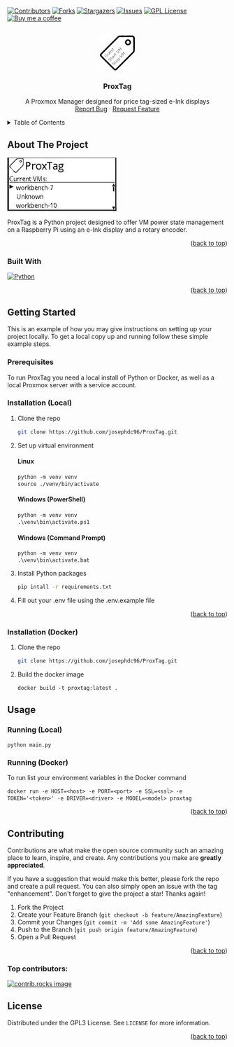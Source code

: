 <!-- Improved compatibility of back to top link: See: https://github.com/othneildrew/Best-README-Template/pull/73 -->
<a id="readme-top"></a>
<!--
*** Thanks for checking out the Best-README-Template. If you have a suggestion
*** that would make this better, please fork the repo and create a pull request
*** or simply open an issue with the tag "enhancement".
*** Don't forget to give the project a star!
*** Thanks again! Now go create something AMAZING! :D
-->



<!-- PROJECT SHIELDS -->
<!--
*** I'm using markdown "reference style" links for readability.
*** Reference links are enclosed in brackets [ ] instead of parentheses ( ).
*** See the bottom of this document for the declaration of the reference variables
*** for contributors-url, forks-url, etc. This is an optional, concise syntax you may use.
*** https://www.markdownguide.org/basic-syntax/#reference-style-links
-->
[![Contributors][contributors-shield]][contributors-url]
[![Forks][forks-shield]][forks-url]
[![Stargazers][stars-shield]][stars-url]
[![Issues][issues-shield]][issues-url]
[![GPL License][license-shield]][license-url]
[![Buy me a coffee][coffee-shield]][coffee-url]



<!-- PROJECT LOGO -->
<br />
<div align="center">
  <a href="https://github.com/josephdc96/PMManager">
    <img src="images/ProxTag.png" alt="Logo" width="80" height="80">
  </a>

<h3 align="center">ProxTag</h3>

  <p align="center">
    A Proxmox Manager designed for price tag-sized e-Ink displays
    <br />
    <!--<a href="https://github.com/josephdc96/PMManager"><strong>Explore the docs »</strong></a>
    <br />-->
    <a href="https://github.com/josephdc96/PMManager/issues/new?labels=bug&template=bug-report---.md">Report Bug</a>
    ·
    <a href="https://github.com/josephdc96/PMManager/issues/new?labels=enhancement&template=feature-request---.md">Request Feature</a>
  </p>
</div>



<!-- TABLE OF CONTENTS -->
<details>
  <summary>Table of Contents</summary>
  <ol>
    <li>
      <a href="#about-the-project">About The Project</a>
      <ul>
        <li><a href="#built-with">Built With</a></li>
      </ul>
    </li>
    <li>
      <a href="#getting-started">Getting Started</a>
      <ul>
        <li><a href="#prerequisites">Prerequisites</a></li>
        <li><a href="#installation">Installation (Local)</a></li>
        <li><a href="#installation">Installation (Docker)</a></li>
      </ul>
    </li>
    <li><a href="#usage">Usage</a></li>
    <li><a href="#contributing">Contributing</a></li>
    <li><a href="#license">License</a></li>
    <li><a href="#contact">Contact</a></li>
  </ol>
</details>



<!-- ABOUT THE PROJECT -->
## About The Project

<a href="https://github.com/josephdc96/PMManager">
    <img src="images/ProxTag_Screenshot.png" alt="Logo" width="250" height="122">
  </a>

ProxTag is a Python project designed to offer VM power state management on a Raspberry Pi using an e-Ink display and a rotary encoder. 

<p align="right">(<a href="#readme-top">back to top</a>)</p>



### Built With 
[![Python][Python]][Python-url]

<p align="right">(<a href="#readme-top">back to top</a>)</p>



<!-- GETTING STARTED -->
## Getting Started

This is an example of how you may give instructions on setting up your project locally.
To get a local copy up and running follow these simple example steps.

### Prerequisites
To run ProxTag you need a local install of Python or Docker, as well as a local Proxmox server with a service account.

### Installation (Local)

1. Clone the repo
   ```sh
   git clone https://github.com/josephdc96/ProxTag.git
   ```
2. Set up virtual environment
   #### Linux
   ```shell
   python -m venv venv
   source ./venv/bin/activate
   ```
   #### Windows (PowerShell)
   ```
   python -m venv venv
   .\venv\bin\activate.ps1
   ```
   #### Windows (Command Prompt)
   ```shell
   python -m venv venv
   .\venv\bin\activate.bat
   ```
3. Install Python packages
   ```sh
   pip intall -r requirements.txt
   ```
4. Fill out your .env file using the .env.example file

<p align="right">(<a href="#readme-top">back to top</a>)</p>

### Installation (Docker)
1. Clone the repo
   ```sh
   git clone https://github.com/josephdc96/ProxTag.git
   ```
2. Build the docker image
   ```shell
   docker build -t proxtag:latest .
   ```

<!-- USAGE EXAMPLES -->
## Usage

### Running (Local)
```shell
python main.py
```

### Running (Docker)

To run list your environment variables in the Docker command
```shell
docker run -e HOST=<host> -e PORT=<port> -e SSL=<ssl> -e TOKEN='<token>' -e DRIVER=<driver> -e MODEL=<model> proxtag
```

<p align="right">(<a href="#readme-top">back to top</a>)</p>



<!-- CONTRIBUTING -->
## Contributing

Contributions are what make the open source community such an amazing place to learn, inspire, and create. Any contributions you make are **greatly appreciated**.

If you have a suggestion that would make this better, please fork the repo and create a pull request. You can also simply open an issue with the tag "enhancement".
Don't forget to give the project a star! Thanks again!

1. Fork the Project
2. Create your Feature Branch (`git checkout -b feature/AmazingFeature`)
3. Commit your Changes (`git commit -m 'Add some AmazingFeature'`)
4. Push to the Branch (`git push origin feature/AmazingFeature`)
5. Open a Pull Request

<p align="right">(<a href="#readme-top">back to top</a>)</p>

### Top contributors:

<a href="https://github.com/josephdc96/PMManager/graphs/contributors">
  <img src="https://contrib.rocks/image?repo=josephdc96/PMManager" alt="contrib.rocks image" />
</a>



<!-- LICENSE -->
## License

Distributed under the GPL3 License. See `LICENSE` for more information.

<p align="right">(<a href="#readme-top">back to top</a>)</p>

<!-- MARKDOWN LINKS & IMAGES -->
<!-- https://www.markdownguide.org/basic-syntax/#reference-style-links -->
[contributors-shield]: https://img.shields.io/github/contributors/josephdc96/PMManager.svg?style=for-the-badge
[contributors-url]: https://github.com/josephdc96/PMManager/graphs/contributors
[forks-shield]: https://img.shields.io/github/forks/josephdc96/PMManager.svg?style=for-the-badge
[forks-url]: https://github.com/josephdc96/PMManager/network/members
[stars-shield]: https://img.shields.io/github/stars/josephdc96/PMManager.svg?style=for-the-badge
[stars-url]: https://github.com/josephdc96/PMManager/stargazers
[issues-shield]: https://img.shields.io/github/issues/josephdc96/PMManager.svg?style=for-the-badge
[issues-url]: https://github.com/josephdc96/PMManager/issues
[license-shield]: https://img.shields.io/github/license/josephdc96/PMManager.svg?style=for-the-badge
[license-url]: https://github.com/josephdc96/PMManager/blob/master/LICENSE
[product-screenshot]: images/screenshot.png
[Python]: https://img.shields.io/badge/python-000000?style=for-the-badge&logo=python
[Python-url]: https://python.org
[coffee-shield]: https://img.shields.io/badge/Buy%20Me%20a%20Coffee-ffdd00?style=for-the-badge&logo=buy-me-a-coffee&logoColor=black
[coffee-url]: https://www.buymeacoffee.com/josephdc96
